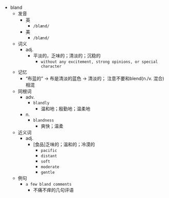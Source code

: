 - bland
  - 发音
    - 英
      - `/blænd/`
    - 美
      - `/blænd/`
  - 词义
    - adj.
      - 平淡的，乏味的；清淡的；沉稳的
        - `without any excitement, strong opinions, or special character`
  - 记忆
    - “布蓝的” → 布是清淡的蓝色 → 清淡的； 注意不要和blend(n./v. 混合)相混
  - 同根词
    - adv.
      - `blandly`
        - 温和地；殷勤地；温柔地
    - n.
      - `blandness`
        - 爽快；温柔
  - 近义词
    - adj.
      - [食品]乏味的；温和的；冷漠的
        - `pacific`
        - `distant`
        - `soft`
        - `moderate`
        - `gentle`
  - 例句
    - `a few bland comments`
      - 不痛不痒的几句评语

